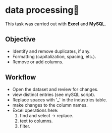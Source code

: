 # data processing📎
This task was carried out with **Excel** and **MySQL**.

## Objective
- Identify and remove duplicates, if any.
- Formatting (capitalization, spacing, etc.).
- Remove or add columns.

## Workflow
   - Open the dataset and review for changes.
   - view distinct entries (see mySQL script).
   - Replace spaces with '_' in the industries table.
   - make changes to the column names.
   - Excel operations here:
      1. find and select -> replace.
      2. text to columns.
      3. filter.
